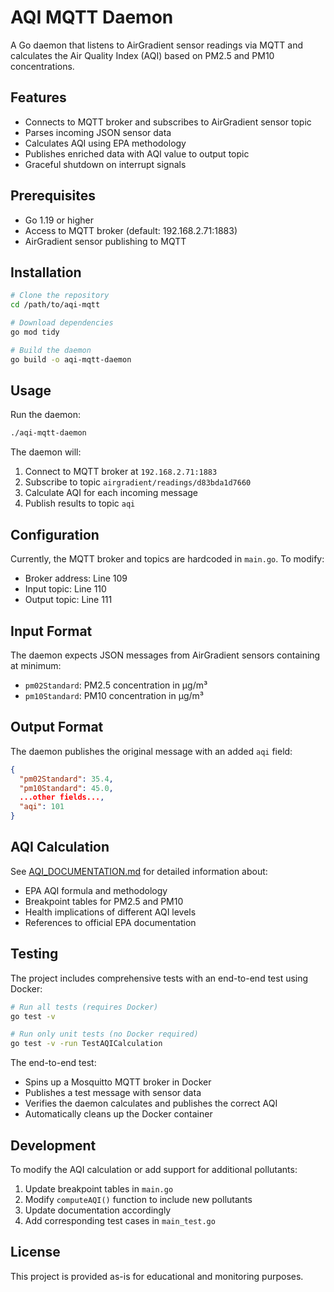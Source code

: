 # AQI MQTT Daemon

A Go daemon that listens to AirGradient sensor readings via MQTT and calculates the Air Quality Index (AQI) based on PM2.5 and PM10 concentrations.

## Features

- Connects to MQTT broker and subscribes to AirGradient sensor topic
- Parses incoming JSON sensor data
- Calculates AQI using EPA methodology
- Publishes enriched data with AQI value to output topic
- Graceful shutdown on interrupt signals

## Prerequisites

- Go 1.19 or higher
- Access to MQTT broker (default: 192.168.2.71:1883)
- AirGradient sensor publishing to MQTT

## Installation

```bash
# Clone the repository
cd /path/to/aqi-mqtt

# Download dependencies
go mod tidy

# Build the daemon
go build -o aqi-mqtt-daemon
```

## Usage

Run the daemon:
```bash
./aqi-mqtt-daemon
```

The daemon will:
1. Connect to MQTT broker at `192.168.2.71:1883`
2. Subscribe to topic `airgradient/readings/d83bda1d7660`
3. Calculate AQI for each incoming message
4. Publish results to topic `aqi`

## Configuration

Currently, the MQTT broker and topics are hardcoded in `main.go`. To modify:
- Broker address: Line 109
- Input topic: Line 110  
- Output topic: Line 111

## Input Format

The daemon expects JSON messages from AirGradient sensors containing at minimum:
- `pm02Standard`: PM2.5 concentration in µg/m³
- `pm10Standard`: PM10 concentration in µg/m³

## Output Format

The daemon publishes the original message with an added `aqi` field:
```json
{
  "pm02Standard": 35.4,
  "pm10Standard": 45.0,
  ...other fields...,
  "aqi": 101
}
```

## AQI Calculation

See [AQI_DOCUMENTATION.md](AQI_DOCUMENTATION.md) for detailed information about:
- EPA AQI formula and methodology
- Breakpoint tables for PM2.5 and PM10
- Health implications of different AQI levels
- References to official EPA documentation

## Testing

The project includes comprehensive tests with an end-to-end test using Docker:

```bash
# Run all tests (requires Docker)
go test -v

# Run only unit tests (no Docker required)
go test -v -run TestAQICalculation
```

The end-to-end test:
- Spins up a Mosquitto MQTT broker in Docker
- Publishes a test message with sensor data
- Verifies the daemon calculates and publishes the correct AQI
- Automatically cleans up the Docker container

## Development

To modify the AQI calculation or add support for additional pollutants:
1. Update breakpoint tables in `main.go`
2. Modify `computeAQI()` function to include new pollutants
3. Update documentation accordingly
4. Add corresponding test cases in `main_test.go`

## License

This project is provided as-is for educational and monitoring purposes.